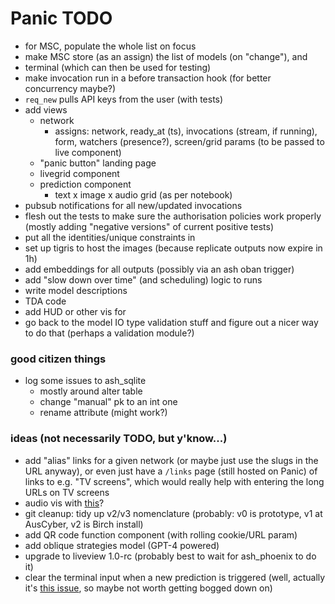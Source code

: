 # Panic TODO

- for MSC, populate the whole list on focus
- make MSC store (as an assign) the list of models (on "change"), and
- terminal (which can then be used for testing)
- make invocation run in a before transaction hook (for better concurrency
  maybe?)
- `req_new` pulls API keys from the user (with tests)
- add views
  - network
    - assigns: network, ready_at (ts), invocations (stream, if running), form,
      watchers (presence?), screen/grid params (to be passed to live component)
  - "panic button" landing page
  - livegrid component
  - prediction component
    - text x image x audio grid (as per notebook)
- pubsub notifications for all new/updated invocations
- flesh out the tests to make sure the authorisation policies work properly
  (mostly adding "negative versions" of current positive tests)
- put all the identities/unique constraints in
- set up tigris to host the images (because replicate outputs now expire in 1h)
- add embeddings for all outputs (possibly via an ash oban trigger)
- add "slow down over time" (and scheduling) logic to runs
- write model descriptions
- TDA code
- add HUD or other vis for
- go back to the model IO type validation stuff and figure out a nicer way to do that (perhaps a validation module?)

### good citizen things

- log some issues to ash_sqlite
  - mostly around alter table
  - change "manual" pk to an int one
  - rename attribute (might work?)

### ideas (not necessarily TODO, but y'know...)

- add "alias" links for a given network (or maybe just use the slugs in the URL
  anyway), or even just have a `/links` page (still hosted on Panic) of links to
  e.g. "TV screens", which would really help with entering the long URLs on TV
  screens
- audio vis with [this](https://audiomotion.dev/demo/multi.html)?
- git cleanup: tidy up v2/v3 nomenclature (probably: v0 is prototype, v1 at
  AusCyber, v2 is Birch install)
- add QR code function component (with rolling cookie/URL param)
- add oblique strategies model (GPT-4 powered)
- upgrade to liveview 1.0-rc (probably best to wait for ash_phoenix to do it)
- clear the terminal input when a new prediction is triggered (well, actually
  it's
  [this issue](https://github.com/phoenixframework/phoenix_live_view/issues/624),
  so maybe not worth getting bogged down on)

